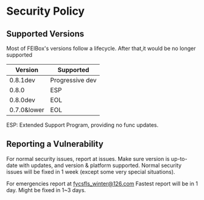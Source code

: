 # Security Policy

## Supported Versions

Most of FEIBox's versions follow a lifecycle. After that,it would be no longer supported

| Version   | Supported           |
| --------- | ------------------- |
| 0.8.1dev  | Progressive dev     |
| 0.8.0     | ESP |
| 0.8.0dev  | EOL |
| 0.7.0&lower | EOL |


ESP: Extended Support Program, providing no func updates.
## Reporting a Vulnerability

For normal security issues, report at issues.
Make sure version is up-to-date with updates, and version & platform supported.
Normal security issues will be fixed in 1 week (except some very special situations).

For emergencies report at fycsfls_winter@126.com 
Fastest report will be in 1 day. Might be fixed in 1~3 days.
